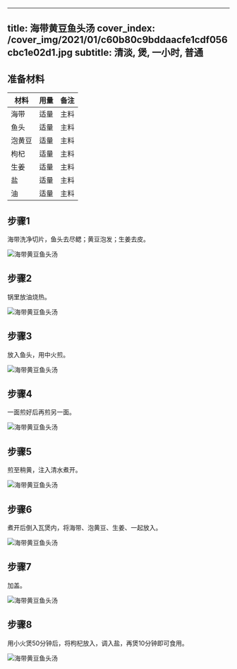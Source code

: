 
---
title: 海带黄豆鱼头汤
cover_index: /cover_img/2021/01/c60b80c9bddaacfe1cdf056cbc1e02d1.jpg
subtitle: 清淡, 煲, 一小时, 普通
---

## 准备材料

| 材料     | 用量 | 备注|
| ------- | ----- | --- |
| 海带 | 适量| 主料 |
| 鱼头 | 适量| 主料 |
| 泡黄豆 | 适量| 主料 |
| 枸杞 | 适量| 主料 |
| 生姜 | 适量| 主料 |
| 盐 | 适量| 主料 |
| 油 | 适量| 主料 |

## 步骤1

海带洗净切片，鱼头去尽鳃；黄豆泡发；生姜去皮。

![海带黄豆鱼头汤](https://i8.meishichina.com/attachment/recipe/201010/201010012226497.jpg?x-oss-process=style/p320) 

## 步骤2

锅里放油烧热。

![海带黄豆鱼头汤](https://i8.meishichina.com/attachment/recipe/201010/201010012227160.jpg?x-oss-process=style/p320) 

## 步骤3

放入鱼头，用中火煎。

![海带黄豆鱼头汤](https://i8.meishichina.com/attachment/recipe/201010/201010012227500.jpg?x-oss-process=style/p320) 

## 步骤4

一面煎好后再煎另一面。

![海带黄豆鱼头汤](https://i8.meishichina.com/attachment/recipe/201010/201010012228191.jpg?x-oss-process=style/p320) 

## 步骤5

煎至稍黄，注入清水煮开。

![海带黄豆鱼头汤](https://i8.meishichina.com/attachment/recipe/201010/201010012228527.jpg?x-oss-process=style/p320) 

## 步骤6

煮开后倒入瓦煲内，将海带、泡黄豆、生姜、一起放入。

![海带黄豆鱼头汤](https://i8.meishichina.com/attachment/recipe/201010/201010012229424.jpg?x-oss-process=style/p320) 

## 步骤7

加盖。

![海带黄豆鱼头汤](https://i8.meishichina.com/attachment/recipe/201010/201010012229594.jpg?x-oss-process=style/p320) 

## 步骤8

用小火煲50分钟后，将枸杞放入，调入盐，再煲10分钟即可食用。

![海带黄豆鱼头汤](https://i8.meishichina.com/attachment/recipe/201010/201010012230436.jpg?x-oss-process=style/p320) 

